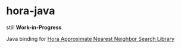 # hora-java

still **Work-in-Progress**

Java binding for [Hora Approximate Nearest Neighbor Search Library](https://github.com/hora-search/hora)
